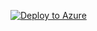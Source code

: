 [![Deploy to Azure](https://aka.ms/deploytoazurebutton)](https://portal.azure.com/#blade/Microsoft_Azure_CreateUIDef/CustomDeploymentBlade/uri/https%3A%2F%2Fraw.githubusercontent.com%2Fedm-ms%2Fpoc%2Fmain%2Fregister-sql-rp%2Fazuredeploy.json)

